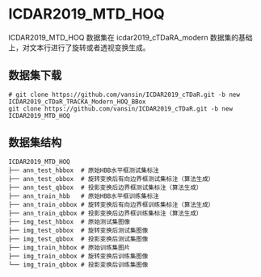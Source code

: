# ICDAR2019_MTD_HOQ

ICDAR2019_MTD_HOQ 数据集在 icdar2019_cTDaRA_modern 数据集的基础上，对文本行进行了旋转或者透视变换生成。


## 数据集下载

```shell
# git clone https://github.com/vansin/ICDAR2019_cTDaR.git -b new ICDAR2019_cTDaR_TRACKA_Modern_HOQ_BBox
git clone https://github.com/vansin/ICDAR2019_cTDaR.git -b new ICDAR2019_MTD_HOQ
```

## 数据集结构

```shell
ICDAR2019_MTD_HOQ
├── ann_test_hbbox  # 原始HBB水平框测试集标注
├── ann_test_obbox  # 旋转变换后有向边界框测试集标注（算法生成）
├── ann_test_qbbox  # 投影变换后边界框测试集标注（算法生成）
├── ann_train_hbb   # 原始HBB水平框训练集标注
├── ann_train_obbox # 旋转变换后有向边界框训练集标注（算法生成）
├── ann_train_qbbox # 投影变换后边界框训练集标注（算法生成）
├── img_test_hbbox  # 原始测试集图像
├── img_test_obbox  # 旋转变换后测试集图像
├── img_test_qbbox  # 投影变换后测试集图像
├── img_train_hbbox # 原始训练集图片
├── img_train_obbox # 旋转变换后训练集图像
└── img_train_qbbox # 投影变换后训练集图像
```